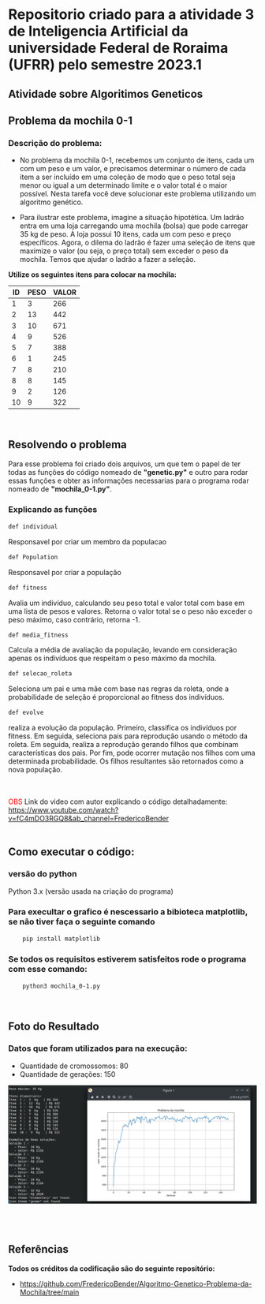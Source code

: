 # Repositorio criado para a atividade 3 de Inteligencia Artificial da universidade Federal de Roraima (UFRR) pelo semestre 2023.1

##  Atividade sobre Algoritimos Geneticos

## Problema da mochila 0-1

### Descrição do problema:

-  No problema da mochila 0-1, recebemos um conjunto de itens, cada um com um peso e um valor, e precisamos determinar o número de cada item a ser incluído em uma coleção de modo que o peso total seja menor ou igual a um determinado limite e o valor total é o maior possível. Nesta tarefa você deve solucionar este problema utilizando um algoritmo genético.

- Para ilustrar este problema, imagine a situação hipotética. Um ladrão entra em uma loja carregando uma mochila (bolsa) que pode carregar 35 kg de peso. A loja possui 10 itens, cada um com peso e preço específicos. Agora, o dilema do ladrão é fazer uma seleção de itens que maximize o valor (ou seja, o preço total) sem exceder o peso da mochila. Temos que ajudar o ladrão a fazer a seleção.

**Utilize os seguintes itens para colocar na mochila:**

| ID | PESO | VALOR |
| ------ | ----- | ------|
| 1 | 3 | 266 |
| 2 | 13 | 442 |
| 3 | 10 | 671 |
| 4 | 9 | 526 |
| 5 | 7 | 388 |
| 6 | 1 | 245 |
| 7 | 8 | 210 |
| 8 | 8 | 145 |
| 9 | 2 | 126 |
| 10 | 9 | 322 |

</br>

## Resolvendo o problema

Para esse problema foi criado dois arquivos, um que tem o papel de ter todas as funções do código nomeado de **"genetic.py"** e outro para rodar essas funções e obter as informações necessarias para o programa rodar nomeado de **"mochila_0-1.py"**.
</br>

### Explicando as funções 

```bash
def individual
```
Responsavel por criar um membro da populacao


```bash
def Population
```
Responsavel por criar a população


```bash
def fitness
```
Avalia um indivíduo, calculando seu peso total e valor total com base em uma lista de pesos e valores. Retorna o valor total se o peso não exceder o peso máximo, caso contrário, retorna -1.


```bash
def media_fitness
```
Calcula a média de avaliação da população, levando em consideração apenas os indivíduos que respeitam o peso máximo da mochila.


```bash
def selecao_roleta
```
Seleciona um pai e uma mãe com base nas regras da roleta, onde a probabilidade de seleção é proporcional ao fitness dos indivíduos.


```bash
def evolve
```
realiza a evolução da população. Primeiro, classifica os indivíduos por fitness. Em seguida, seleciona pais para reprodução usando o método da roleta. Em seguida, realiza a reprodução gerando filhos que combinam características dos pais. Por fim, pode ocorrer mutação nos filhos com uma determinada probabilidade. Os filhos resultantes são retornados como a nova população.

<br><br>
<span style="color: red;">OBS </span> Link do video com autor explicando o código detalhadamente: https://www.youtube.com/watch?v=fC4mDO3RGQ8&ab_channel=FredericoBender
<br><br>

## Como executar o código:

### versão do python 

Python 3.x (versão usada na criação do programa)


### Para execultar o grafico é nescessario a bibioteca matplotlib, se não tiver faça o seguinte comando

```bash
    pip install matplotlib
```

### Se todos os requisitos estiverem satisfeitos rode o programa com esse comando: 

```bash
    python3 mochila_0-1.py
```
<br>

## Foto do Resultado

### Datos que foram utilizados para na execução:

- Quantidade de cromossomos: 80
- Quantidade de gerações: 150

![Foto do resultado](materiais/Foto_Resultado.png)

<br><br>
## Referências


**Todos os créditos da codificação são do seguinte repositório:**

- https://github.com/FredericoBender/Algoritmo-Genetico-Problema-da-Mochila/tree/main